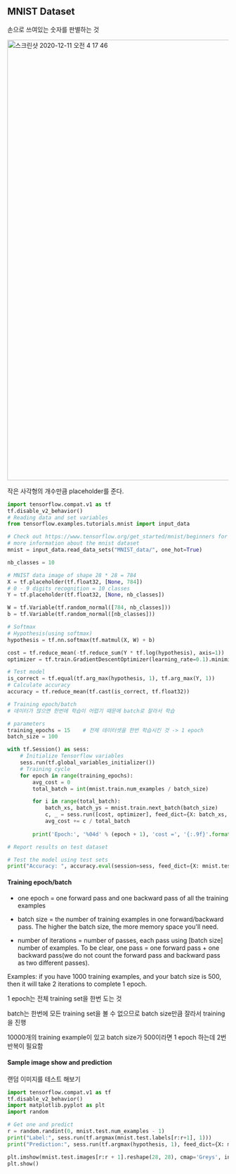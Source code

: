 ## MNIST Dataset

손으로 쓰여있는 숫자를 판별하는 것

<img width="1000" alt="스크린샷 2020-12-11 오전 4 17 46" src="https://user-images.githubusercontent.com/62995632/101818881-d8ce4880-3b67-11eb-91ce-31283d4fd3cf.png">

작은 사각형의 개수만큼 placeholder를 준다.

```python
import tensorflow.compat.v1 as tf
tf.disable_v2_behavior()
# Reading data and set variables
from tensorflow.examples.tutorials.mnist import input_data

# Check out https://www.tensorflow.org/get_started/mnist/beginners for
# more information about the mnist dataset
mnist = input_data.read_data_sets("MNIST_data/", one_hot=True)

nb_classes = 10

# MNIST data image of shape 28 * 28 = 784
X = tf.placeholder(tf.float32, [None, 784])
# 0 - 9 digits recognition = 10 classes
Y = tf.placeholder(tf.float32, [None, nb_classes])

W = tf.Variable(tf.random_normal([784, nb_classes]))
b = tf.Variable(tf.random_normal([nb_classes]))

# Softmax
# Hypothesis(using softmax)
hypothesis = tf.nn.softmax(tf.matmul(X, W) + b)

cost = tf.reduce_mean(-tf.reduce_sum(Y * tf.log(hypothesis), axis=1))
optimizer = tf.train.GradientDescentOptimizer(learning_rate=0.1).minimize(cost)

# Test model
is_correct = tf.equal(tf.arg_max(hypothesis, 1), tf.arg_max(Y, 1))
# Calculate accuracy
accuracy = tf.reduce_mean(tf.cast(is_correct, tf.float32))

# Training epoch/batch
# 데이터가 많으면 한번에 학습이 어렵기 때문에 batch로 잘라서 학습

# parameters
training_epochs = 15    # 전체 데이터셋을 한번 학습시킨 것 -> 1 epoch
batch_size = 100

with tf.Session() as sess:
    # Initialize Tensorflow variables
    sess.run(tf.global_variables_initializer())
    # Training cycle
    for epoch in range(training_epochs):
        avg_cost = 0
        total_batch = int(mnist.train.num_examples / batch_size)

        for i in range(total_batch):
            batch_xs, batch_ys = mnist.train.next_batch(batch_size)
            c, _ = sess.run([cost, optimizer], feed_dict={X: batch_xs, Y: batch_ys})
            avg_cost += c / total_batch
        
        print('Epoch:', '%04d' % (epoch + 1), 'cost =', '{:.9f}'.format(avg_cost))

# Report results on test dataset

# Test the model using test sets
print("Accuracy: ", accuracy.eval(session=sess, feed_dict={X: mnist.test.images, Y: mnist.test.labels}))

```

#### Training epoch/batch
- one epoch = one forward pass and one backward pass of all the training examples

- batch size = the number of training examples in one forward/backward pass.
The higher the batch size, the more memory space you'll need.

- number of iterations = number of passes, each pass using [batch size] number of examples.
To be clear, one pass = one forward pass + one backward pass(we do not count the 
forward pass and backward pass as two different passes).

Examples: if you have 1000 training examples, and your batch size is 500, then it will take 2 iterations to complete 1 epoch.

1 epoch는 전체 training set을 한번 도는 것

batch는 한번에 모든 training set을 볼 수 없으므로 batch size만큼 잘라서 training을 진행

10000개의 training example이 있고 batch size가 500이라면 1 epoch 하는데 2번 반복이 필요함

#### Sample image show and prediction

랜덤 이미지를 테스트 해보기

```python
import tensorflow.compat.v1 as tf
tf.disable_v2_behavior()
import matplotlib.pyplot as plt
import random

# Get one and predict
r = random.randint(0, mnist.test.num_examples - 1)
print("Label:", sess.run(tf.argmax(mnist.test.labels[r:r+1], 1)))
print("Prediction:", sess.run(tf.argmax(hypothesis, 1), feed_dict={X: mnist.test.images[r:r + 1]}))

plt.imshow(mnist.test.images[r:r + 1].reshape(28, 28), cmap='Greys', interpolation='nearest')
plt.show()
```
